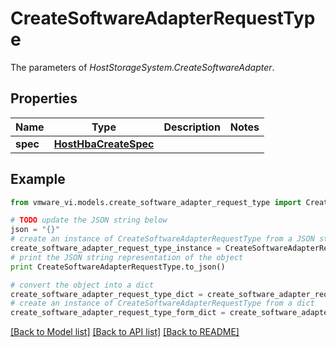 # CreateSoftwareAdapterRequestType

The parameters of *HostStorageSystem.CreateSoftwareAdapter*. 

## Properties
Name | Type | Description | Notes
------------ | ------------- | ------------- | -------------
**spec** | [**HostHbaCreateSpec**](HostHbaCreateSpec.md) |  | 

## Example

```python
from vmware_vi.models.create_software_adapter_request_type import CreateSoftwareAdapterRequestType

# TODO update the JSON string below
json = "{}"
# create an instance of CreateSoftwareAdapterRequestType from a JSON string
create_software_adapter_request_type_instance = CreateSoftwareAdapterRequestType.from_json(json)
# print the JSON string representation of the object
print CreateSoftwareAdapterRequestType.to_json()

# convert the object into a dict
create_software_adapter_request_type_dict = create_software_adapter_request_type_instance.to_dict()
# create an instance of CreateSoftwareAdapterRequestType from a dict
create_software_adapter_request_type_form_dict = create_software_adapter_request_type.from_dict(create_software_adapter_request_type_dict)
```
[[Back to Model list]](../README.md#documentation-for-models) [[Back to API list]](../README.md#documentation-for-api-endpoints) [[Back to README]](../README.md)


